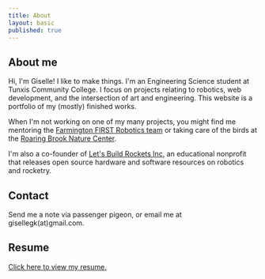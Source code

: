 ```yaml
---
title: About
layout: basic
published: true
---
```


## About me

Hi, I'm Giselle! I like to make things. I'm an Engineering Science student at Tunxis Community College. I focus on projects relating to robotics, web development, and the intersection of art and engineering. This website is a portfolio of my (mostly) finished works.

When I'm not working on one of my many projects, you might find me mentoring the [Farmington FIRST Robotics team](http://www.farmingtonrobotics.org/) or taking care of the birds at the [Roaring Brook Nature Center](http://www.roaringbrook.org/).

I'm also a co-founder of [Let's Build Rockets Inc](http://www.letsbuildrockets.org/), an educational nonprofit that releases open source hardware and software resources on robotics and rocketry.

## Contact

Send me a note via passenger pigeon, or email me at gisellegk(at)gmail.com.

## Resume
[Click here to view my resume.]({{site.url}}/assets/files/GiselleKooResume.pdf)
